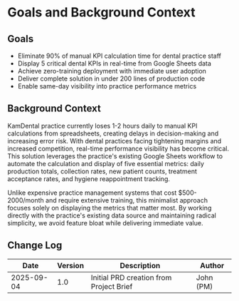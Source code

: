 # Goals and Background Context

## Goals
- Eliminate 90% of manual KPI calculation time for dental practice staff  
- Display 5 critical dental KPIs in real-time from Google Sheets data
- Achieve zero-training deployment with immediate user adoption
- Deliver complete solution in under 200 lines of production code
- Enable same-day visibility into practice performance metrics

## Background Context

KamDental practice currently loses 1-2 hours daily to manual KPI calculations from spreadsheets, creating delays in decision-making and increasing error risk. With dental practices facing tightening margins and increased competition, real-time performance visibility has become critical. This solution leverages the practice's existing Google Sheets workflow to automate the calculation and display of five essential metrics: daily production totals, collection rates, new patient counts, treatment acceptance rates, and hygiene reappointment tracking.

Unlike expensive practice management systems that cost $500-2000/month and require extensive training, this minimalist approach focuses solely on displaying the metrics that matter most. By working directly with the practice's existing data source and maintaining radical simplicity, we avoid feature bloat while delivering immediate value.

## Change Log

| Date | Version | Description | Author |
|------|---------|-------------|--------|
| 2025-09-04 | 1.0 | Initial PRD creation from Project Brief | John (PM) |
